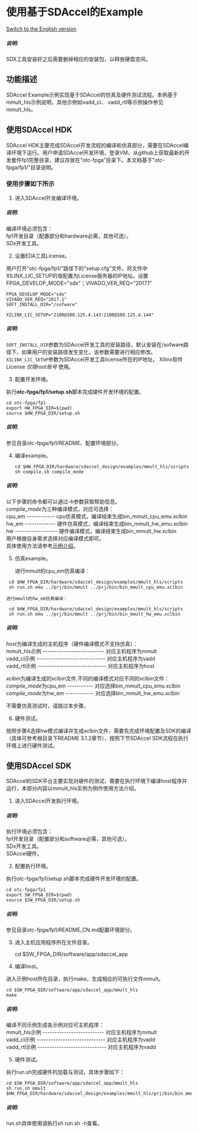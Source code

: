 使用基于SDAccel的Example
========================

[Switch to the English version](./Using_an_SDAccel_based_Example.md)

##### 说明:

SDX工具安装好之后需要删掉相应的安装包，以释放硬盘空间。

功能描述
--------------------------------------------------------------------------------------------------------------------------------------------------------------------------------

SDAccel Example示例实现基于SDAccel的仿真及硬件测试流程。本例基于mmult_hls示例说明，其他示例如vadd_cl、 vadd_rtl等示例操作参见mmult_hls。  

使用SDAccel HDK
---------------------------------------------------------------------------------------------------------------------------------------------------------------------------------

SDAccel HDK主要完成SDAccel开发流程的编译和仿真部分，需要在SDAccel编译环境下运行。用户申请SDAccel开发环境，登录VM，从github上获取最新的开发套件fp1完整目录，建议存放在“otc-fpga”目录下。本文档基于"otc-fpga/fp1/"目录说明。

### 使用步骤如下所示

1.  进入SDAccel开发编译环境。

##### 说明:

  编译环境必须包含：  
  fp1开发目录（配置部分和hardware必需，其他可选）。  
  SDx开发工具。

2.  设置EDA工具License。

  用户打开“otc-fpga/fp1/”路径下的“setup.cfg”文件，将文件中XILINX_LIC_SETUP的值配置为License服务器的IP地址。设置FPGA_DEVELOP_MODE="sdx"；VIVADO_VER_REQ="2017.1"

  	FPGA_DEVELOP_MODE="sdx"  
  	VIVADO_VER_REQ="2017.1" 
  	SOFT_INSTALL_DIR="/sofware"
  	
   `XILINX_LIC_SETUP="2100@100.125.4.143:2100@100.125.4.144"`

##### 说明:
  `SOFT_INSTALL_DIR`参数为SDAccel开发工具的安装路径，默认安装在/sofware路径下，如果用户的安装路径发生变化，该参数需要进行相应修改。
  `XILINX_LIC_SETUP`参数为SDAccel开发工具license所在的IP地址。
  Xilinx软件License *仅限root账号* 使用。

3.  配置开发环境。

  执行**otc-fpga/fp1/setup.sh**脚本完成硬件开发环境的配置。

  	cd otc-fpga/fp1
  	export HW_FPGA_DIR=$(pwd)
  	source $HW_FPGA_DIR/setup.sh
##### 说明:
  参见目录otc-fpga/fp1/README、配置环境部分。

4. 编译example。
   ```
   cd $HW_FPGA_DIR/hardware/sdaccel_design/examples/mmult_hls/scripts
   sh compile.sh compile_mode
   ```

##### 说明:
   以下步骤的命令都可以通过–h参数获取帮助信息。  
   *compile_mode*为三种编译模式，对应可选择：  
   cpu_em ------------ cpu仿真模式，编译结束生成bin_mmult_cpu_emu.xclbin  
   hw_em ------------- 硬件仿真模式，编译结束生成bin_mmult_hw_emu.xclbin   
   hw ------------------ 硬件编译模式，编译结束生成bin_mmult_hw.xclbin   
   用户根据自身需求选择对应编译模式即可。  
   具体使用方法请参考[示例介绍](../hardware/sdaccel_design/examples/mmult_hls/README_CN.md)。

5.  仿真example。

    进行mmult的cpu_em仿真编译：


   ```
    cd $HW_FPGA_DIR/hardware/sdaccel_design/examples/mmult_hls/scripts
    sh run.sh emu ../prj/bin/mmult ../prj/bin/bin_mmult_cpu_emu.xclbin
   ```

    进行mmult的hw_em仿真编译：

   ```
    cd $HW_FPGA_DIR/hardware/sdaccel_design/examples/mmult_hls/scripts
    sh run.sh emu ../prj/bin/mmult ../prj/bin/bin_mmult_hw_emu.xclbin
   ```

##### 说明:

   *host*为编译生成的主机程序（硬件编译模式不支持仿真）：  
   mmult_hls示例 -------------------------- 对应主机程序为mmult  
   vadd_cl示例 ----------------------------- 对应主机程序为vadd  
   vadd_rtl示例 ----------------------------- 对应主机程序为host

   *xclbin*为编译生成的xclbin文件,不同的编译模式对应不同的xclbin文件：  
   *compile_mode*为cpu_em ----------- 对应选择bin_mmult_cpu_emu.xclbin  
   *compile_mode*为hw_em ------------ 对应选择bin_mmult_hw_emu.xclbin  

   不需要仿真测试时，请跳过本步骤。

6. 硬件测试。

  按照步骤4选择hw模式编译并生成xclbin文件，需要先完成环境配置及SDK的编译（具体可参考根目录下README 3.1.2章节），按照下节SDAccel SDK流程在执行环境上进行硬件测试。


使用SDAccel SDK
---------------------------------------------------------------------------------------------------------------------------------------------------------------------------------

SDAccel的SDK平台主要实现对硬件的测试，需要在执行环境下编译host程序并运行，本部分内容以mmult_hls实例为例作使用方法介绍。

1.  进入SDAccel开发执行环境。

##### 说明:

  执行环境必须包含：  
  fp1开发目录（配置部分和software必需，其他可选）。  
  SDx开发工具。  
  SDAccel硬件。

2. 配置执行环境。

  执行otc-fpga/fp1/setup.sh脚本完成硬件开发环境的配置。

  	cd otc-fpga/fp1
  	export SW_FPGA_DIR=$(pwd)
  	source $SW_FPGA_DIR/setup.sh
##### 说明:

  参见目录otc-fpga/fp1/README_CN.md配置环境部分。

3.  进入主机应用程序所在文件目录。

    cd $SW_FPGA_DIR/software/app/sdaccel_app

4.  编译host。

  进入示例host所在目录，执行make，生成相应的可执行文件mmult。

  	cd $SW_FPGA_DIR/software/app/sdaccel_app/mmult_hls
  	make

##### 说明:

  编译不同示例生成各示例对应可主机程序：  
  mmult_hls示例 -------------------------- 对应主机程序为mmult  
  vadd_cl示例 ----------------------------- 对应主机程序为vadd  
  vadd_rtl示例 ----------------------------- 对应主机程序为vadd

5.  硬件测试。

  执行run.sh完成硬件的加载与测试，具体步骤如下：

  	cd $SW_FPGA_DIR/software/app/sdaccel_app/mmult_hls
  	sh run.sh mmult $HW_FPGA_DIR/hardware/sdaccel_design/examples/mmult_hls/prj/bin/bin_mmult_hw.xclbin

##### 说明:

  run.sh具体使用请执行sh run.sh -h查看。  
